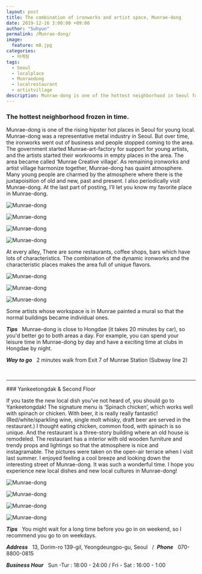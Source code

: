 ```yaml
---
layout: post
title: The combination of ironworks and artist space, Munrae-dong
date: 2019-12-16 3:00:00 +09:00
author: "Suhyun"
permalink: /Munrae-dong/
image:
  feature: m8.jpg
categories:
  - 마케팅
tags:
  - Seoul
  - localplace
  - Munraedong
  - localrestaurant
  - artistvillage
description: Munrae-dong is one of the hottest neighborhood in Seoul for young local. Munrae-dong was a representative metal industry in Seoul. But over time, the ironworks went out of business and people stopped coming to the area.
---
```


### The hottest neighborhood frozen in **time**.

Munrae-dong is one of the rising hipster hot places in Seoul for young local. Munrae-dong was a representative metal industry in Seoul. But over time, the ironworks went out of business and people stopped coming to the area. The government started Munrae-art-factory for support for young artists, and the artists started their workrooms in empty places in the area. The area became called ‘Munrae Creative village’. As remaining ironworks and artist village harmonize together, Munrae-dong has quaint atmosphere. Many young people are charmed by the atmosphere where there is the juxtapoisition of old and new, past and present. I also periodically visit Munrae-dong. At the last part of posting, I’ll let you know my favorite place in Munrae-dong.

![Munrae-dong](/img1/02/m11.jpg)

![Munrae-dong](/img1/02/m12.jpg)

![Munrae-dong](/img1/02/m13.jpg)

![Munrae-dong](/img1/02/m7.jpg)

At every alley, There are some restaurants, coffee shops, bars which have lots of characteristics. The combination of the dynamic ironworks and the characteristic places makes the area full of unique flavors.

![Munrae-dong](/img1/02/m6.jpg)

![Munrae-dong](/img1/02/m4.jpg)

![Munrae-dong](/img1/02/m5.jpg)

Some artists whose workspace is in Munrae painted a mural so that the normal buildings became individual ones.

***Tips***  &nbsp; Munrae-dong is close to Hongdae (it takes 20 minutes by car), so you'd better go to both areas a day. For example, you can spend your leisure time in Munrae-dong by day and have a exciting time at clubs in Hongdae by night.

***Way to go*** &nbsp; 2 minutes walk from Exit 7 of Munrae Station (Subway line 2)

<br />



<hr>
###  Yankeetongdak & Second Floor


 If you taste the new local dish you’ve not heard of, you should go to Yankeetongdak!  The signature menu is ‘Spinach chicken’, which works well with spinach or chicken. With beer, it is really really fantastic! (Red/white/sparkling wine, single molt whisky, draft beer are served in the restaurant.) I thought eating chicken, common food, with spinach is so unique. And the restaurant is a three-story building where an old house is remodeled. The restaurant has a interior with old wooden furniture and trendy props and lightings so that the atmosphere is nice and instagramable. The pictures were taken on the open-air terrace when I visit last summer. I enjoyed feeling a cool breeze and looking down the interesting street of Munrae-dong. It was such a wonderful time. I hope you experience new local dishes and new local cultures in Munrae-dong!

![Munrae-dong](/img1/02/m111.jpg)

![Munrae-dong](/img1/02/m1.jpg)

![Munrae-dong](/img1/02/m2.jpg)

![Munrae-dong](/img1/02/m3.jpg)

***Tips***  &nbsp; You might wait for a long time before you go in on weekend, so I recommend you go to on weekdays.

***Address*** &nbsp; 13, Dorim-ro 139-gil, Yeongdeungpo-gu, Seoul  &nbsp; /&nbsp; ***Phone*** &nbsp; 070-8800-0815

***Business Hour*** &nbsp; Sun -Tur : 18:00 - 24:00 / Fri - Sat : 16:00 - 1:00